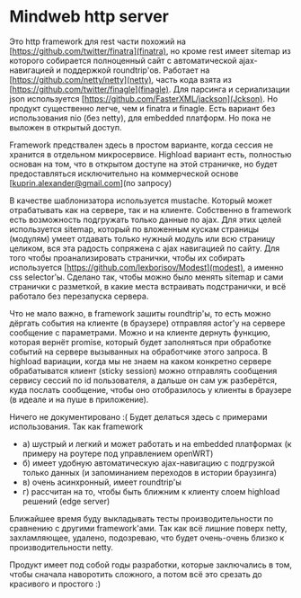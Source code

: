 # Mindweb http server

Это http framework для rest части похожий на [https://github.com/twitter/finatra](finatra), но кроме rest имеет sitemap из которого собирается полноценный сайт с автоматической ajax-навигацией и поддержкой roundtrip'ов. Работает на [https://github.com/netty/netty](netty), часть кода взята из [https://github.com/twitter/finagle](finagle). Для парсинга и сериализации json используется [https://github.com/FasterXML/jackson](Jckson).
Но продукт существенно легче, чем и finatra и finagle. Есть вариант без использования nio (без netty), для embedded платформ. Но пока не выложен в открытый доступ.

Framework предствален здесь в простом варианте, когда сессия не хранится в отдельном микросервисе. Highload вариант есть, полностью основан на том, что в открытом доступе на этой страничке, но будет предоставляться исключительно на коммерческой основе [kuprin.alexander@gmail.com](по запросу)

В качестве шаблонизатора используется mustache. Который может отрабатывать как на сервере, так и на клиенте. Собственно в framework есть возможность подгружать только данные по ajax.
Для этих целей используется sitemap, который по вложенным кускам страницы (модулям) умеет отдавать только нужный модуль или всю страницу целиком, вся эта радость сопряжена с ajax навигацией по сайту.
Для того чтобы проанализировать странички, чтобы их собирать используется [https://github.com/lexborisov/Modest](modest), а именно css selector'ы. Сделано так, чтобы можно было менять sitemap и сами странички с разметкой, в какие места встраивать подстранички, и всё работало без перезапуска сервера.

Что не мало важно, в framework зашиты roundtrip'ы, то есть можно дёргать события на клиенте (в браузере) отправляя actor'у на сервере сообщение с параметрами. Можно и на клиенте дернуть функцию, которая вернёт promise, который будет заполняться при обработке событий на сервере вызыванных на обработчике этого запроса.
В highload вариации, когда мы не знаем на каком конкретно сервере обрабатыватся клиент (sticky session) можно отправлять сообщения сервису сессий по id пользователя, а дальше он сам уж разберётся, куда послать сообщение, чтобы оно отобразилось у клиенты в браузере (в идеале и на пуше в приложение).

Ничего не документировано :( Будет делаться здесь с примерами использования. Так как framework
* а) шустрый и легкий и может работать и на embedded платформах (к примеру на роутере под управлением openWRT)
* б) имеет удобную автоматическую ajax-навигацию с подгрузкой только данных (и запоминанием переходов в истории браузинга)
* в) очень асинхронный, имеет roundtrip'ы
* г) рассчитан на то, чтобы быть ближним к клиенту слоем highload решений (edge server)

Ближайшее время буду выкладывать тесты производительности по сравнению с другими framework'ами. Так как всё лишние поверх netty, захламляющее, удалено, подозреваю, что будет очень-очень близко к производительности netty.

Продукт имеет под собой годы разработки, которые заключались в том, чтобы сначала наворотить сложного, а потом всё это срезать до красивого и простого :)
